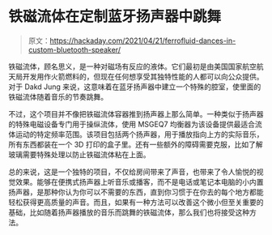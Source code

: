 # 铁磁流体在定制蓝牙扬声器中跳舞

> 原文：<https://hackaday.com/2021/04/21/ferrofluid-dances-in-custom-bluetooth-speaker/>

铁磁流体，顾名思义，是一种对磁场有反应的液体。它们最初是由美国国家航空航天局开发用作火箭燃料的，但现在任何想享受其独特性能的人都可以向公众提供。对于 Dakd Jung 来说，这意味着在蓝牙扬声器中建立一个特殊的腔室，使里面的铁磁流体随着音乐的节奏跳舞。

不过，这个项目并不像把铁磁流体容器推到扬声器上那么简单。一种类似于扬声器的特殊电磁设备专门用于操纵流体，使用 MSGEQ7 均衡器为该设备提供最适合流体运动的特定频率范围。该项目包括两个扬声器，用于播放指向上方的实际音乐，所有东西都装在一个 3D 打印的盒子里。还有一些额外的障碍需要克服，比如了解玻璃需要特殊处理以防止铁磁流体粘在上面。

总的来说，这是一个独特的项目，不仅给房间带来了声音，也带来了令人愉悦的视觉效果。能够在便携式扬声器上听音乐或播客，而不是电话或笔记本电脑的小内置扬声器，是那种你认为你可以不需要的东西，直到你习惯于在你去的每个地方都能轻松获得更高质量的声音。而且，如果有一种方法可以改善这个微小但至关重要的基础，比如随着扬声器播放的音乐而跳舞的铁磁流体，那么我们也将接受这种方法。